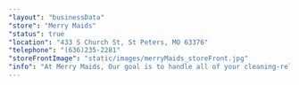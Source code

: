 ```yaml
---
"layout": "businessData"
"store": "Merry Maids"
"status": true
"location": "433 S Church St, St Peters, MO 63376"
"telephone": "(636)235-2281"
"storeFrontImage": "static/images/merryMaids_storeFront.jpg"
"info": "At Merry Maids, Our goal is to handle all of your cleaning-related needs and our maid service is desinged to make your life easier and free up the valuable time you'd otherwise spend cleaning. We offer weekly, bi-weekly and monthly service along with one time cleanings."
---
```

